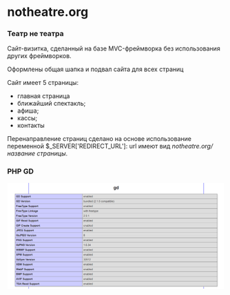 # notheatre.org
### Театр не театра

Сайт-визитка, сделанный на базе MVC-фреймворка без использования других фреймворков.

Оформлены общая шапка и подвал сайта для всех страниц

Сайт имеет 5 страницы:
* главная страница
* ближайший спектакль;
* афиша;
* кассы;
* контакты

Перенаправление страниц сделано на основе использование переменной $_SERVER['REDIRECT_URL']: url имеют вид *notheatre.org/название страницы*.

### PHP GD
![Подключение php-gd](gd.png)
